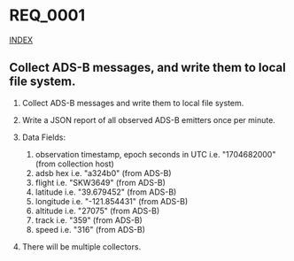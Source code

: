 REQ_0001
========
[INDEX](https://github.com/guycole/mellow-hyena/blob/main/requirement/INDEX.md)

## Collect ADS-B messages, and write them to local file system.

1. Collect ADS-B messages and write them to local file system.
1. Write a JSON report of all observed ADS-B emitters once per minute.
1. Data Fields:
    1. observation timestamp, epoch seconds in UTC i.e. "1704682000" (from collection host)
    1. adsb hex i.e. "a324b0" (from ADS-B)
    1. flight i.e. "SKW3649" (from ADS-B)
    1. latitude i.e. "39.679452" (from ADS-B)
    1. longitude i.e. "-121.854431" (from ADS-B)
    1. altitude i.e. "27075" (from ADS-B)
    1. track i.e. "359" (from ADS-B)
    1. speed i.e. "316" (from ADS-B)

1. There will be multiple collectors.
